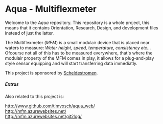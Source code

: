# Aqua - Multiflexmeter

Welcome to the _Aqua_ repository. This repository is a whole project, this means that it contains Orientation, Research, Design, and development files instead of just the latter.

The Multiflexmeter (_MFM_) is a small modulair device that is placed near waters to measure: _Water height, speed, temperature, consistency etc..._
Ofcourse not all of this has to be measured everywhere, that's where the modulair property of the MFM comes in play, it allows for a plug-and-play style sensor equipping and will start transferring data immediatly.

This project is sponsored by [Scheldestromen](http://www.scheldestromen.nl/algemene_onderdelen/talen/english).

##### Extras
Also related to this project is:

http://www.github.com/timvosch/aqua_web/  
http://mfm.azurewebsites.net/  
http://mfm.azurewebsites.net/git2log/
